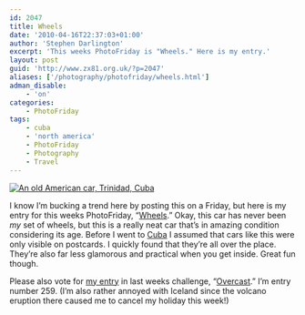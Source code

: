 ```yaml
---
id: 2047
title: Wheels
date: '2010-04-16T22:37:03+01:00'
author: 'Stephen Darlington'
excerpt: 'This weeks PhotoFriday is "Wheels." Here is my entry.'
layout: post
guid: 'http://www.zx81.org.uk/?p=2047'
aliases: ['/photography/photofriday/wheels.html']
adman_disable:
    - 'on'
categories:
    - PhotoFriday
tags:
    - cuba
    - 'north america'
    - PhotoFriday
    - Photography
    - Travel
---
```


[![An old American car, Trinidad, Cuba](https://i0.wp.com/farm5.staticflickr.com/4141/4872210900_74875e770c.jpg?resize=500%2C333)](http://www.flickr.com/photos/stephendarlington/4872210900/ "An old American car, Trinidad, Cuba by stephendarlington, on Flickr")

I know I’m bucking a trend here by posting this on a Friday, but here is my entry for this weeks PhotoFriday, “[Wheels](http://www.photofriday.com/archives/challenge/000973.php).” Okay, this car has never been *my* set of wheels, but this is a really neat car that’s in amazing condition considering its age. Before I went to [Cuba](/travel/cuba.html) I assumed that cars like this were only visible on postcards. I quickly found that they’re all over the place. They’re also far less glamorous and practical when you get inside. Great fun though.

Please also vote for [my entry](/photography/photofriday/overcast.html) in last weeks challenge, “[Overcast](http://www.photofriday.com/linkviewer.php?id=971).” I’m entry number 259. (I’m also rather annoyed with Iceland since the volcano eruption there caused me to cancel my holiday this week!)